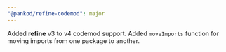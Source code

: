 ```yaml
---
"@pankod/refine-codemod": major
---
```


Added **refine** v3 to v4 codemod support.
Added `moveImports` function for moving imports from one package to another.

